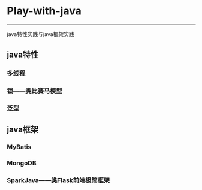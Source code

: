 # Play-with-java
---
java特性实践与java框架实践

## java特性
### 多线程

### 锁——类比赛马模型

### 泛型

## java框架

### MyBatis

### MongoDB

### SparkJava——类Flask前端极简框架

 
